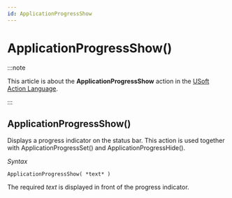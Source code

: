 ```yaml
---
id: ApplicationProgressShow
---
```


# ApplicationProgressShow()




:::note

This article is about the **ApplicationProgressShow** action in the [USoft Action Language](/docs/Task_flow/Action_Language_reference/USoft_Action_Language.md).

:::

## **ApplicationProgressShow()**

Displays a progress indicator on the status bar. This action is used together with ApplicationProgressSet() and ApplicationProgressHide().

*Syntax*

```
ApplicationProgressShow( *text* )
```

The required *text* is displayed in front of the progress indicator.